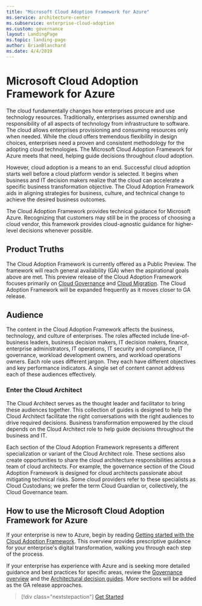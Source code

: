 ```yaml
---
title: "Microsoft Cloud Adoption Framework for Azure"
ms.service: architecture-center
ms.subservice: enterprise-cloud-adoption
ms.custom: governance
layout: LandingPage
ms.topic: landing-page
author: BrianBlanchard
ms.date: 4/4/2019
---
```


# Microsoft Cloud Adoption Framework for Azure

The cloud fundamentally changes how enterprises procure and use technology resources. Traditionally, enterprises assumed ownership and responsibility of all aspects of technology from infrastructure to software. The cloud allows enterprises provisioning and consuming resources only when needed. While the cloud offers tremendous flexibility in design choices, enterprises need a proven and consistent methodology for the adopting cloud technologies. The Microsoft Cloud Adoption Framework for Azure meets that need, helping guide decisions throughout cloud adoption.

However, cloud adoption is a means to an end. Successful cloud adoption starts well before a cloud platform vendor is selected. It begins when business and IT decision makers realize that the cloud can accelerate a specific business transformation objective. The Cloud Adoption Framework aids in aligning strategies for business, culture, and technical change to achieve the desired business outcomes.

The Cloud Adoption Framework provides technical guidance for Microsoft Azure. Recognizing that customers may still be in the process of choosing a cloud vendor, this framework provides cloud-agnostic guidance for higher-level decisions whenever possible.

## Product Truths

The Cloud Adoption Framework is currently offered as a Public Preview. The framework will reach general availability (GA) when the aspirational goals above are met. This preview release of the Cloud Adoption Framework focuses primarily on [Cloud Governance](./governance/journeys/overview.md) and [Cloud Migration](./migrate/overview.md). The Cloud Adoption Framework will be expanded frequently as it moves closer to GA release.

## Audience

The content in the Cloud Adoption Framework affects the business, technology, and culture of enterprises. The roles affected include line-of-business leaders, business decision makers, IT decision makers, finance, enterprise administrators, IT operations, IT security and compliance, IT governance, workload development owners, and workload operations owners. Each role uses different jargon. They each have different objectives and key performance indicators. A single set of content cannot address each of these audiences effectively.

### Enter the Cloud Architect

The Cloud Architect serves as the thought leader and facilitator to bring these audiences together. This collection of guides is designed to help the Cloud Architect facilitate the right conversations with the right audiences to drive required decisions. Business transformation empowered by the cloud depends on the Cloud Architect role to help guide decisions throughout the business and IT.

Each section of the Cloud Adoption Framework represents a different specialization or variant of the Cloud Architect role. These sections also create opportunities to share the cloud architecture responsibilities across a team of cloud architects. For example, the governance section of the Cloud Adoption Framework is designed for cloud architects passionate about mitigating technical risks. Some cloud providers refer to these specialists as Cloud Custodians; we prefer the term Cloud Guardian or, collectively, the Cloud Governance team.

## How to use the Microsoft Cloud Adoption Framework for Azure

If your enterprise is new to Azure, begin by reading [Getting started with the Cloud Adoption Framework](./getting-started/index.md). This overview provides prescriptive guidance for your enterprise's digital transformation, walking you through each step of the process.

If your enterprise has experience with Azure and is seeking more detailed guidance and best practices for specific areas, review the  [Governance overview](./governance/overview.md) and the [Architectural decision guides](./decision-guides/overview.md). More sections will be added as the GA release approaches.

> [!div class="nextstepaction"]
> [Get Started](./getting-started/index.md)
